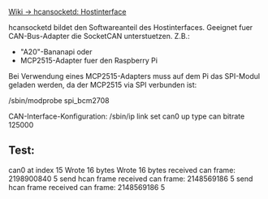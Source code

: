 [Wiki -> hcansocketd: Hostinterface](https://github.com/hcanIngo/openHCAN/wiki/hcanhid)


hcansocketd bildet den Softwareanteil des Hostinterfaces. Geeignet fuer CAN-Bus-Adapter die SocketCAN unterstuetzen. Z.B.:
- "A20"-Bananapi    oder 
- MCP2515-Adapter fuer den Raspberry Pi


Bei Verwendung eines MCP2515-Adapters muss auf dem Pi das SPI-Modul geladen werden, da der MCP2515 via SPI verbunden ist: 

/sbin/modprobe spi_bcm2708

CAN-Interface-Konfiguration:
/sbin/ip link set can0 up type can bitrate 125000






Test:
-----
can0 at index 15
Wrote 16 bytes
Wrote 16 bytes
received can frame: 2198900840 5
send hcan frame
received can frame: 2148569186 5
send hcan frame
received can frame: 2148569186 5

